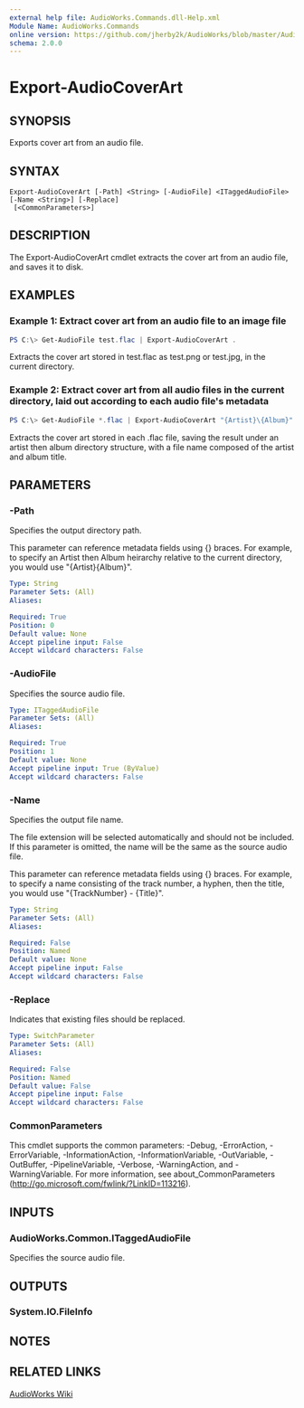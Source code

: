 ```yaml
---
external help file: AudioWorks.Commands.dll-Help.xml
Module Name: AudioWorks.Commands
online version: https://github.com/jherby2k/AudioWorks/blob/master/AudioWorks/src/AudioWorks.Commands/docs/Export-AudioCoverArt.md
schema: 2.0.0
---
```


# Export-AudioCoverArt

## SYNOPSIS
Exports cover art from an audio file.

## SYNTAX

```
Export-AudioCoverArt [-Path] <String> [-AudioFile] <ITaggedAudioFile> [-Name <String>] [-Replace]
 [<CommonParameters>]
```

## DESCRIPTION
The Export-AudioCoverArt cmdlet extracts the cover art from an audio file, and saves it to disk.

## EXAMPLES

### Example 1: Extract cover art from an audio file to an image file
```powershell
PS C:\> Get-AudioFile test.flac | Export-AudioCoverArt .
```

Extracts the cover art stored in test.flac as test.png or test.jpg, in the current directory.

### Example 2: Extract cover art from all audio files in the current directory, laid out according to each audio file's metadata
```powershell
PS C:\> Get-AudioFile *.flac | Export-AudioCoverArt "{Artist}\{Album}" -Name "{Artist} - {Album}"
```

Extracts the cover art stored in each .flac file, saving the result under an artist then album directory structure, with a file name composed of the artist and album title.

## PARAMETERS

### -Path
Specifies the output directory path.

This parameter can reference metadata fields using {} braces. For example, to specify an Artist then Album heirarchy relative to the current directory, you would use "{Artist}\{Album}".

```yaml
Type: String
Parameter Sets: (All)
Aliases:

Required: True
Position: 0
Default value: None
Accept pipeline input: False
Accept wildcard characters: False
```

### -AudioFile
Specifies the source audio file.

```yaml
Type: ITaggedAudioFile
Parameter Sets: (All)
Aliases:

Required: True
Position: 1
Default value: None
Accept pipeline input: True (ByValue)
Accept wildcard characters: False
```

### -Name
Specifies the output file name.

The file extension will be selected automatically and should not be included. If this parameter is omitted, the name will be the same as the source audio file.

This parameter can reference metadata fields using {} braces. For example, to specify a name consisting of the track number, a hyphen, then the title, you would use "{TrackNumber} - {Title}".

```yaml
Type: String
Parameter Sets: (All)
Aliases:

Required: False
Position: Named
Default value: None
Accept pipeline input: False
Accept wildcard characters: False
```

### -Replace
Indicates that existing files should be replaced.

```yaml
Type: SwitchParameter
Parameter Sets: (All)
Aliases:

Required: False
Position: Named
Default value: False
Accept pipeline input: False
Accept wildcard characters: False
```

### CommonParameters
This cmdlet supports the common parameters: -Debug, -ErrorAction, -ErrorVariable, -InformationAction, -InformationVariable, -OutVariable, -OutBuffer, -PipelineVariable, -Verbose, -WarningAction, and -WarningVariable. For more information, see about_CommonParameters (http://go.microsoft.com/fwlink/?LinkID=113216).

## INPUTS

### AudioWorks.Common.ITaggedAudioFile
Specifies the source audio file.

## OUTPUTS

### System.IO.FileInfo
## NOTES

## RELATED LINKS

[AudioWorks Wiki](https://github.com/jherby2k/AudioWorks/wiki)
